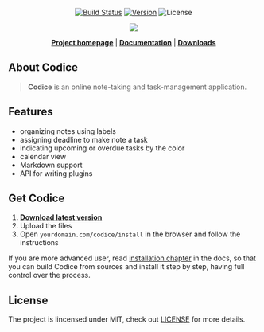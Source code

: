 <p align="center">
<a href="https://travis-ci.com/Sobak/Codice"><img src="https://travis-ci.com/Sobak/Codice.svg?token=56jJWzdqW9ZYp8m68yDz&branch=master" alt="Build Status"></a>
<a href="https://github.com/Sobak/Codice/releases"><img src="https://img.shields.io/badge/version-v0.4.2-blue.svg" alt="Version"></a>
<img src="https://img.shields.io/badge/license-MIT-3E8072.svg" alt="License">
</p>

<p align="center"><a href="http://codice.eu" target="_blank"><img src="http://codice.eu/screenshot.png"></a></p>

<p align="center">
<strong><a href="http://codice.eu">Project homepage</a></strong> | 
<strong><a href="http://codice.eu/docs">Documentation</a></strong> |
<strong><a href="https://github.com/Sobak/Codice/releases">Downloads</a></strong>
</p>

## About Codice
> **Codice** is an online note-taking and task-management application.

## Features
- organizing notes using labels
- assigning deadline to make note a task
- indicating upcoming or overdue tasks by the color
- calendar view
- Markdown support
- API for writing plugins

## Get Codice
1. **[Download latest version](https://github.com/Sobak/Codice/releases)**
2. Upload the files
3. Open `yourdomain.com/codice/install` in the browser and follow the instructions

If you are more advanced user, read [installation chapter](http://codice.eu/docs) in
the docs, so that you can build Codice from sources and install it step by step, having
full control over the process.

## License
The project is lincensed under MIT, check out [LICENSE](LICENSE.md) for more details.
